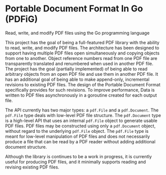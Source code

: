 Portable Document Format In Go (PDFiG)
======================================
Read, write, and modify PDF files using the Go programming language

This project has the goal of being a full-featured PDF library with
the ability to read, write, and modify PDF files.  The architecture
has been designed to support having multiple PDF files open
simultaneously and copying objects from one to another.  Object
reference numbers read from one PDF file are transparently translated and
renumbered when used in another PDF file.  The project has the goal
(partially implemented) of being able to read arbitrary objects from
an open PDF file and use them in another PDF file.  It has an
additional goal of being able to make append-only, incremental
revisions to existing PDF files.  The design of the Portable Document
Format specifically provides for such revisions.  To improve
performance, Data is written to PDF files asynchronously in a
goroutine created for each output file.

The API currently has two major types: a `pdf.File` and a
`pdf.Document`.  The `pdf.File` type deals with low-level PDF file
structure.  The `pdf.Document` type is a high-level API that uses an
internal `pdf.File` object to generate usable PDF files.  PDF files
may be constructed using only a `pdf.Document` object, without regard
to the underlying `pdf.File` object.  The `pdf.File` type is meant for
low-level manipulation of PDF files and does not necessarily produce a
file that can be read by a PDF reader without adding additional
document structure.

Although the library is continues to be a work in progress, it is
currently useful for producing PDF files, and it minimally
supports reading and revising existing PDF files.
